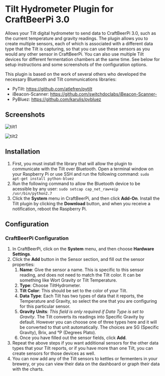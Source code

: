 # Tilt Hydrometer Plugin for CraftBeerPi 3.0

Allows your Tilt digital hydrometer to send data to CraftBeerPi 3.0, such as the current temperature and gravity readings. The plugin allows you to create multiple sensors, each of which is associated with a different data type that the Tilt is capturing, so that you can use these sensors as you would any other sensor in CraftBeerPi.  You can also use multiple Tilt devices for different fermentation chambers at the same time. See below for setup instructions and some screenshots of the configuration options.

This plugin is based on the work of several others who developed the necessary Bluetooth and Tilt communications libraries:

- PyTilt: https://github.com/atlefren/pytilt
- iBeacon-Scanner: https://github.com/switchdoclabs/iBeacon-Scanner-
- PyBluez: https://github.com/karulis/pybluez

## Screenshots

![tilt1](https://user-images.githubusercontent.com/29404417/28493425-ef13c104-6ee4-11e7-9eab-b5dcdea6e40a.PNG)

![tilt2](https://user-images.githubusercontent.com/29404417/28493426-04ad66b4-6ee5-11e7-88f1-84acceb543a4.PNG)

## Installation
1. First, you must install the library that will allow the plugin to communicate with the Tilt over Bluetooth. Open a terminal window on your Raspberry Pi or use SSH and run the following command: `sudo apt-get install python-bluez`
2. Run the following command to allow the Bluetooth device to be acessible by any user: `sudo setcap cap_net_raw+eip /usr/bin/python2.7`
3. Click the **System** menu in CraftBeerPi, and then click **Add-On**.  Install the Tilt plugin by clicking the **Download** button, and when you receive a notification, reboot the Raspberry Pi.

## Configuration

### CraftBeerPi Configuration
1. In CraftBeerPi, click on the **System** menu, and then choose **Hardware Settings**.
2. Click the **Add** button in the Sensor section, and fill out the sensor properties:
    1. **Name**: Give the sensor a name. This is specific to this sensor reading, and does not need to match the Tilt color. It can be something like Wort Gravity or Tilt Temperature.
    2. **Type**: Choose TiltHydrometer.
    3. **Tilt Color**: This should be set to the color of your Tilt.
    4. **Data Type**: Each Tilt has two types of data that it reports, the Temperature and Gravity, so select the one that you are configuring for this particular sensor.    
    5. **Gravity Units**: *This field is only required if Data Type is set to Gravity*. The Tilt converts its readings into Specific Gravity by default. However you can choose one of three types here and it will be converted to that unit automatically. The choices are SG (Specific Gravity), Brix, and °P (Degrees Plato).
    7. Once you have filled out the sensor fields, click **Add**.
3. Repeat the above steps if you want additional sensors for the other data types that your Tilt reports, or if you have more than one Tilt, you can create sensors for those devices as well.
4. You can now add any of the Tilt sensors to kettles or fermenters in your brewery, or you can view their data on the dashboard or graph their data with the charts.
